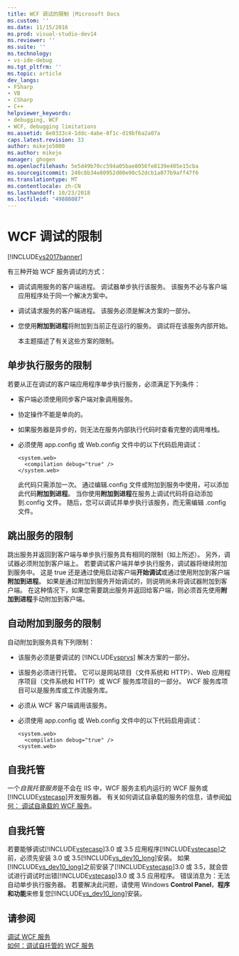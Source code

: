 ```yaml
---
title: WCF 调试的限制 |Microsoft Docs
ms.custom: ''
ms.date: 11/15/2016
ms.prod: visual-studio-dev14
ms.reviewer: ''
ms.suite: ''
ms.technology:
- vs-ide-debug
ms.tgt_pltfrm: ''
ms.topic: article
dev_langs:
- FSharp
- VB
- CSharp
- C++
helpviewer_keywords:
- debugging, WCF
- WCF, debugging limitations
ms.assetid: 8e0333c4-1ddc-4abe-8f1c-d19bf6a2a07a
caps.latest.revision: 33
author: mikejo5000
ms.author: mikejo
manager: ghogen
ms.openlocfilehash: 5e5d49b70cc594a05bae8056fe8139e405e15cba
ms.sourcegitcommit: 240c8b34e80952d00e90c52dcb1a077b9aff47f6
ms.translationtype: MT
ms.contentlocale: zh-CN
ms.lasthandoff: 10/23/2018
ms.locfileid: "49888087"
---
```

# <a name="limitations-on-wcf-debugging"></a>WCF 调试的限制
[!INCLUDE[vs2017banner](../includes/vs2017banner.md)]

有三种开始 WCF 服务调试的方式：  
  
- 调试调用服务的客户端进程。 调试器单步执行该服务。 该服务不必与客户端应用程序处于同一个解决方案中。  
  
- 调试请求服务的客户端进程。 该服务必须是解决方案的一部分。  
  
- 您使用**附加到进程**将附加到当前正在运行的服务。 调试将在该服务内部开始。  
  
  本主题描述了有关这些方案的限制。  
  
## <a name="limitations-on-stepping-into-a-service"></a>单步执行服务的限制  
 若要从正在调试的客户端应用程序单步执行服务，必须满足下列条件：  
  
-   客户端必须使用同步客户端对象调用服务。  
  
-   协定操作不能是单向的。  
  
-   如果服务器是异步的，则无法在服务内部执行代码时查看完整的调用堆栈。  
  
-   必须使用 app.config 或 Web.config 文件中的以下代码启用调试：  
  
    ```  
    <system.web>  
      <compilation debug="true" />  
    </system.web>  
    ```  
  
     此代码只需添加一次。 通过编辑.config 文件或附加到服务中使用，可以添加此代码**附加到进程**。 当你使用**附加到进程**在服务上调试代码将自动添加到.config 文件。 随后，您可以调试并单步执行该服务，而无需编辑 .config 文件。  
  
## <a name="limitations-on-stepping-out-of-a-service"></a>跳出服务的限制  
 跳出服务并返回到客户端与单步执行服务具有相同的限制（如上所述）。 另外，调试器必须附加到客户端上。 若要调试客户端并单步执行服务，调试器将继续附加到服务中。 这是 true 还是通过使用启动客户端**开始调试**或通过使用附加到客户端**附加到进程**。 如果是通过附加到服务开始调试的，则说明尚未将调试器附加到客户端。 在这种情况下，如果您需要跳出服务并返回给客户端，则必须首先使用**附加到进程**手动附加到客户端。  
  
## <a name="limitations-on-automatic-attach-to-a-service"></a>自动附加到服务的限制  
 自动附加到服务具有下列限制：  
  
-   该服务必须是要调试的 [!INCLUDE[vsprvs](../includes/vsprvs-md.md)] 解决方案的一部分。  
  
-   该服务必须进行托管。 它可以是网站项目（文件系统和 HTTP）、Web 应用程序项目（文件系统和 HTTP）或 WCF 服务库项目的一部分。 WCF 服务库项目可以是服务库或工作流服务库。  
  
-   必须从 WCF 客户端调用该服务。  
  
-   必须使用 app.config 或 Web.config 文件中的以下代码启用调试：  
  
    ```  
    <system.web>  
      <compilation debug="true" />  
    <system.web>  
    ```  
  
## <a name="self-hosting"></a>自我托管  
 一个*自我托管服务*是不会在 IIS 中，WCF 服务主机内运行的 WCF 服务或[!INCLUDE[vstecasp](../includes/vstecasp-md.md)]开发服务器。 有关如何调试自承载的服务的信息，请参阅[如何： 调试自承载的 WCF 服务](../debugger/how-to-debug-a-self-hosted-wcf-service.md)。  
  
## <a name="self-hosting"></a>自我托管  
 若要能够调试[!INCLUDE[vstecasp](../includes/vstecasp-md.md)]3.0 或 3.5 应用程序[!INCLUDE[vstecasp](../includes/vstecasp-md.md)]之前，必须先安装 3.0 或 3.5[!INCLUDE[vs_dev10_long](../includes/vs-dev10-long-md.md)]安装。 如果[!INCLUDE[vs_dev10_long](../includes/vs-dev10-long-md.md)]之前安装了[!INCLUDE[vstecasp](../includes/vstecasp-md.md)]3.0 或 3.5，就会尝试进行调试时出错[!INCLUDE[vstecasp](../includes/vstecasp-md.md)]3.0 或 3.5 应用程序。 错误消息为：无法自动单步执行服务器。 若要解决此问题，请使用 Windows **Control Panel**，**程序和功能**来修复您[!INCLUDE[vs_dev10_long](../includes/vs-dev10-long-md.md)]安装。  
  
## <a name="see-also"></a>请参阅  
 [调试 WCF 服务](../debugger/debugging-wcf-services.md)   
 [如何：调试自托管的 WCF 服务](../debugger/how-to-debug-a-self-hosted-wcf-service.md)



